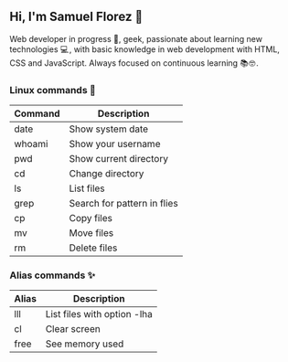 ## Hi, I'm Samuel Florez 👋

Web developer in progress 🌱, geek, passionate about learning new technologies 💻 , with basic knowledge in web development with HTML, CSS and JavaScript. Always focused on continuous learning 📚 🤓 .

### Linux commands 🐧 

| Command | Description |
| ------ | ------ |
| date | Show system date |
| whoami | Show your username |
| pwd | Show current directory |
| cd | Change directory |
| ls | List files |
| grep | Search for pattern in flies |
| cp | Copy files |
| mv | Move files |
| rm | Delete files |

### Alias commands ✨ 

| Alias | Description |
| ------ | ------ |
| lll | List files with option -lha |
| cl | Clear screen |
| free | See memory used |

<!--
**muxanz/muxanz** is a ✨ _special_ ✨ repository because its `README.md` (this file) appears on your GitHub profile.

Here are some ideas to get you started:

- 🔭 I’m currently working on ...
- 🌱 I’m currently learning ...
- 👯 I’m looking to collaborate on ...
- 🤔 I’m looking for help with ...
- 💬 Ask me about ...
- 📫 How to reach me: ...
- 😄 Pronouns: ...
- ⚡ Fun fact: ...
-->
